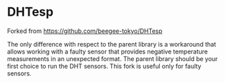 DHTesp 
===

Forked from https://github.com/beegee-tokyo/DHTesp

The only difference with respect to the parent library is a workaround that allows working with a faulty sensor that provides negative temperature measurements in an unexpected format. The parent library should be your first choice to run the DHT sensors. This fork is useful only for faulty sensors.

